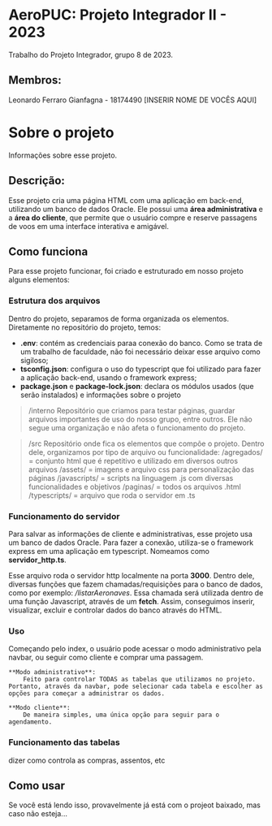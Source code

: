 # AeroPUC: Projeto Integrador II - 2023
Trabalho do Projeto Integrador, grupo 8 de 2023.

## Membros:
Leonardo Ferraro Gianfagna - 18174490
[INSERIR NOME DE VOCÊS AQUI]

# Sobre o projeto
Informações sobre esse projeto.

## Descrição:
Esse projeto cria uma página HTML com uma aplicação em back-end, utilizando um banco de dados Oracle. Ele possui uma **área administrativa** e a **área do cliente**, que permite que o usuário compre e reserve passagens de voos em uma interface interativa e amigável.

## Como funciona
Para esse projeto funcionar, foi criado e estruturado em nosso projeto alguns elementos:

### Estrutura dos arquivos
Dentro do projeto, separamos de forma organizada os elementos. Diretamente no repositório do projeto, temos:
- **.env**: contém as credenciais paraa conexão do banco. Como se trata de um trabalho de faculdade, não foi necessário deixar esse arquivo como sigiloso;
- **tsconfig.json**: configura o uso do typescript que foi utilizado para fazer a aplicação back-end, usando o framework express;
- **package.json** e **package-lock.json**: declara os módulos usados (que serão instalados) e informações sobre o projeto

> /interno
Repositório que criamos para testar páginas, guardar arquivos importantes de uso do nosso grupo, entre outros. Ele não segue uma organização e não afeta o funcionamento do projeto.

> /src
Repositório onde fica os elementos que compõe o projeto. Dentro dele, organizamos por tipo de arquivo ou funcionalidade:
    /agregados/ = conjunto html que é repetitivo e utilizado em diversos outros arquivos
    /assets/ = imagens e arquivo css para personalização das páginas
    /javascripts/ = scripts na linguagem .js com diversas funcionalidades e objetivos
    /paginas/ = todos os arquivos .html
    /typescripts/ = arquivo que roda o servidor em .ts

### Funcionamento do servidor
Para salvar as informações de cliente e administrativas, esse projeto usa um banco de dados Oracle. Para fazer a conexão, utiliza-se o framework express em uma aplicação em typescript. Nomeamos como **servidor_http.ts**.

Esse arquivo roda o servidor http localmente na porta **3000**. Dentro dele, diversas funções que fazem chamadas/requisições para o banco de dados, como por exemplo: */listarAeronaves*. Essa chamada será utilizada dentro de uma função Javascript, através de um **fetch**. Assim, conseguimos inserir, visualizar, excluir e controlar dados do banco através do HTML.

### Uso
Começando pelo index, o usuário pode acessar o modo administrativo pela navbar, ou seguir como cliente e comprar uma passagem.

    **Modo administrativo**:
        Feito para controlar TODAS as tabelas que utilizamos no projeto. Portanto, através da navbar, pode selecionar cada tabela e escolher as opções para começar a administrar os dados.

    **Modo cliente**:
        De maneira simples, uma única opção para seguir para o agendamento.

### Funcionamento das tabelas
dizer como controla as compras, assentos, etc


## Como usar
Se você está lendo isso, provavelmente já está com o projeot baixado, mas caso não esteja...